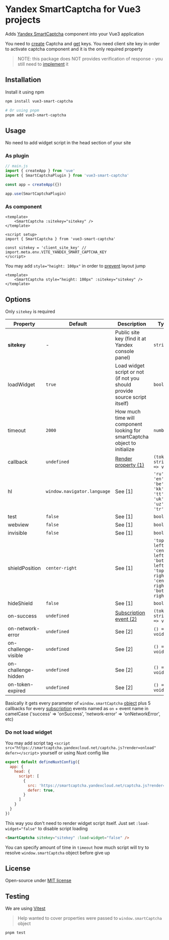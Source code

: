 # Yandex SmartCaptcha for Vue3 projects

Adds [Yandex SmartCaptcha](https://cloud.yandex.ru/docs/smartcaptcha/) component into your Vue3 application

You need to [create](https://cloud.yandex.ru/docs/smartcaptcha/operations/create-captcha) Captcha and [get](https://cloud.yandex.ru/docs/smartcaptcha/operations/get-keys) keys. You need client site key in order to activate captcha component and it is the only required property 

> NOTE: this package does NOT provides verification of response - you still need to [implement](https://cloud.yandex.ru/docs/smartcaptcha/concepts/validation) it 

## Installation

Install it using npm

```sh
npm install vue3-smart-captcha

# Or using pnpm
pnpm add vue3-smart-captcha
```

## Usage

No need to add widget script in the head section of your site

### As plugin

```js
// main.js
import { createApp } from 'vue'
import { SmartCaptchaPlugin } from 'vue3-smart-captcha'

const app = createApp({})

app.use(SmartCaptchaPlugin)
```

### As component

```vue
<template>
    <SmartCaptcha :sitekey="sitekey" />
</template>

<script setup>
import { SmartCaptcha } from 'vue3-smart-captcha'

const sitekey = 'client_site_key' // import.meta.env.VITE_YANDEX_SMART_CAPTCHA_KEY
</script>
```

You may add `style="height: 100px"` in order to [prevent](https://cloud.yandex.ru/docs/smartcaptcha/operations/advanced-method) layout jump

```vue
<template>
    <SmartCaptcha style="height: 100px" :sitekey="sitekey" />
</template>
```

## Options

Only `sitekey` is required

| Property             | Default                     | Description                                                                | Type                                                                                         |
|----------------------|-----------------------------|----------------------------------------------------------------------------|----------------------------------------------------------------------------------------------|
| **sitekey**          |  -                          | Public site key (find it at Yandex console panel)                          | `string`                                                                                     |
| loadWidget           | `true`                      | Load widget script or not (if not you should provide source script itself) | `boolean`                                                                                    |
| timeout              | `2000`                      | How much time will component looking for smartCaptcha object to initialize | `number`                                                                                     |
| callback             | `undefined`                 | [Render property (1)](https://cloud.yandex.ru/docs/smartcaptcha/concepts/widget-methods#render)                                                                          | `(token: string) => void`                                                                    |
| hl                   | `window.navigator.language` | See [1]                                                                          | `'ru', 'en', 'be', 'kk', 'tt', 'uk', 'uz', 'tr'`                                             |
| test                 | `false`                     | See [1]                                                                           | `boolean`                                                                                    |
| webview              | `false`                     | See [1]                                                                           | `boolean`                                                                                    |
| invisible            | `false`                     | See [1]                                                                           | `boolean`                                                                                    |
| shieldPosition       | `center-right`              | See [1]                                                                           | `'top-left', 'center-left', 'bottom-left', 'top-right', 'center-right', 'bottom-right'`      | 
| hideShield           | `false`                     | See [1]                                                                           | `boolean`                                                                                    |
| on-success           | `undefined`                 | [Subscription event (2)](https://cloud.yandex.ru/docs/smartcaptcha/concepts/widget-methods#subscribe)                                                         | `(token: string) => void`                                                                    |
| on-network-error     | `undefined`                 | See [2]                                                          | `() => void`                                                                                 |
| on-challenge-visible | `undefined`                 | See [2]                                                          | `() => void`                                                                                 |
| on-challenge-hidden  | `undefined`                 | See [2]                                                          | `() => void`                                                                                 |
| on-token-expired     | `undefined`                 | See [2]                                                          | `() => void`                                                                                 |

Basically it gets every parameter of `window.smartCaptcha` [object](https://cloud.yandex.ru/docs/smartcaptcha/concepts/widget-methods#methods) plus 5 callbacks for every [subscription](https://cloud.yandex.ru/docs/smartcaptcha/concepts/widget-methods#subscribe) events named as `on` + event name in camelCase ('success' => 'onSuccess', 'network-error' => 'onNetworkError', etc)

### Do not load widget

You may add script tag `<script src="https://smartcaptcha.yandexcloud.net/captcha.js?render=onload" defer></script>` yourself or using Nuxt config like

```js
export default defineNuxtConfig({
  app: {
    head: {
      script: [
        {
          src: 'https://smartcaptcha.yandexcloud.net/captcha.js?render=onload',
          defer: true,
        }
      ]
    }
  }
})
```

This way you don't need to render widget script itself. Just set `:load-widget="false"` to disable script loading

```html
<SmartCaptcha sitekey="sitekey" :load-widget="false" />
```

You can specify amount of time in `timeout` how much script will try to resolve `window.smartCaptcha` object before give up

## License

Open-source under [MIT license](LICENSE)

## Testing

We are using [Vitest](https://vitest.dev/guide/)

> Help wanted to cover properties were passed to `window.smartCaptcha` object

```sh
pnpm test
```
